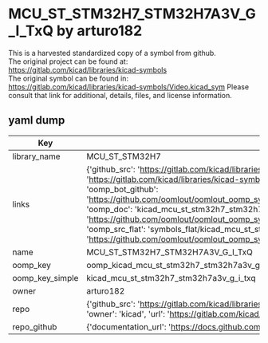 # MCU_ST_STM32H7_STM32H7A3V_G_I_TxQ by arturo182  
This is a harvested standardized copy of a symbol from github.  
The original project can be found at:  
https://gitlab.com/kicad/libraries/kicad-symbols  
The original symbol can be found in:
https://gitlab.com/kicad/libraries/kicad-symbols/Video.kicad_sym
Please consult that link for additional, details, files, and license information.  
## yaml dump  
| Key | Value |  
| --- | --- |  
| library_name | MCU_ST_STM32H7 |  
| links | {'github_src': 'https://gitlab.com/kicad/libraries/kicad-symbols/Video.kicad_sym', 'github_src_repo': 'https://gitlab.com/kicad/libraries/kicad-symbols', 'oomp_bot': 'kicad_mcu_st_stm32h7_stm32h7a3v_g_i_txq/working', 'oomp_bot_github': 'https://github.com/oomlout/oomlout_oomp_symbol_bot/tree/main/kicad_mcu_st_stm32h7_stm32h7a3v_g_i_txq/working', 'oomp_doc': 'kicad_mcu_st_stm32h7_stm32h7a3v_g_i_txq/working', 'oomp_doc_github': 'https://github.com/oomlout/oomlout_oomp_symbol_doc/tree/main/kicad_mcu_st_stm32h7_stm32h7a3v_g_i_txq/working', 'oomp_src_flat': 'symbols_flat/kicad_mcu_st_stm32h7_stm32h7a3v_g_i_txq/working', 'oomp_src_flat_github': 'https://github.com/oomlout/oomlout_oomp_symbol_src/tree/main/kicad_mcu_st_stm32h7_stm32h7a3v_g_i_txq/working'} |  
| name | MCU_ST_STM32H7_STM32H7A3V_G_I_TxQ |  
| oomp_key | oomp_kicad_mcu_st_stm32h7_stm32h7a3v_g_i_txq |  
| oomp_key_simple | kicad_mcu_st_stm32h7_stm32h7a3v_g_i_txq |  
| owner | arturo182 |  
| repo | {'github_src': 'https://gitlab.com/kicad/libraries/kicad-symbols/Video.kicad_sym', 'name': 'libraries/kicad-symbols', 'owner': 'kicad', 'url': 'https://gitlab.com/kicad/libraries/kicad-symbols'} |  
| repo_github | {'documentation_url': 'https://docs.github.com/rest/repos/repos#get-a-repository', 'message': 'Not Found'} |  

